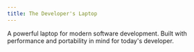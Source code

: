 ```yaml
---
title: The Developer's Laptop
---
```


A powerful laptop for modern software development. Built with performance and portability in mind for today's developer.
